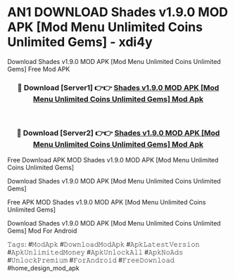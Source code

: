 # AN1 DOWNLOAD Shades v1.9.0 MOD APK [Mod Menu Unlimited Coins Unlimited Gems] - xdi4y
Download Shades v1.9.0 MOD APK [Mod Menu Unlimited Coins Unlimited Gems] Free Mod APK

<div align="center">
<h3>🔴 Download [Server1] 👉👉 <a href="https://apk-comot.site?title=Shades_v1.9.0_MOD_APK_[Mod_Menu_Unlimited_Coins_Unlimited_Gems]">Shades v1.9.0 MOD APK [Mod Menu Unlimited Coins Unlimited Gems] Mod Apk</a></h3><br>

<h3>🔴 Download [Server2] 👉👉 <a href="https://apk-comot.site?title=Shades_v1.9.0_MOD_APK_[Mod_Menu_Unlimited_Coins_Unlimited_Gems]">Shades v1.9.0 MOD APK [Mod Menu Unlimited Coins Unlimited Gems] Mod Apk</a></h3>
</div>


Free Download APK MOD Shades v1.9.0 MOD APK [Mod Menu Unlimited Coins Unlimited Gems]

Download Shades v1.9.0 MOD APK [Mod Menu Unlimited Coins Unlimited Gems] 

Free APK MOD Shades v1.9.0 MOD APK [Mod Menu Unlimited Coins Unlimited Gems] 

Download Shades v1.9.0 MOD APK [Mod Menu Unlimited Coins Unlimited Gems] Mod For Android

𝚃𝚊𝚐𝚜: #𝙼𝚘𝚍𝙰𝚙𝚔 #𝙳𝚘𝚠𝚗𝚕𝚘𝚊𝚍𝙼𝚘𝚍𝙰𝚙𝚔 #𝙰𝚙𝚔𝙻𝚊𝚝𝚎𝚜𝚝𝚅𝚎𝚛𝚜𝚒𝚘𝚗 #𝙰𝚙𝚔𝚄𝚗𝚕𝚒𝚖𝚒𝚝𝚎𝚍𝙼𝚘𝚗𝚎𝚢 #𝙰𝚙𝚔𝚄𝚗𝚕𝚘𝚌𝚔𝙰𝚕𝚕 #𝙰𝚙𝚔𝙽𝚘𝙰𝚍𝚜 #𝚄𝚗𝚕𝚘𝚌𝚔𝙿𝚛𝚎𝚖𝚒𝚞𝚖 #𝙵𝚘𝚛𝙰𝚗𝚍𝚛𝚘𝚒𝚍 #𝙵𝚛𝚎𝚎𝙳𝚘𝚠𝚗𝚕𝚘𝚊𝚍 #home_design_mod_apk